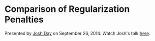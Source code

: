Comparison of Regularization Penalties
===

Presented by [Josh Day](http://joshday.github.io) on September 26, 2014. Watch Josh's talk [here](http://www4.stat.ncsu.edu/~post/reading/joshvideos).